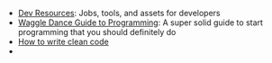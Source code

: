 -   [Dev Resources](https://devresourc.es/): Jobs, tools, and assets for developers
-   [Waggle Dance Guide to Programming](https://electrichive.github.io/waggledance/): A super solid guide to start programming that you should definitely do
-   [How to write clean code](https://medium.com/mindorks/how-to-write-clean-code-lessons-learnt-from-the-clean-code-robert-c-martin-9ffc7aef870c)
- 